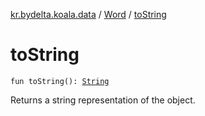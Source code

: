[kr.bydelta.koala.data](../index.md) / [Word](index.md) / [toString](./to-string.md)

# toString

`fun toString(): `[`String`](https://kotlinlang.org/api/latest/jvm/stdlib/kotlin/-string/index.html)

Returns a string representation of the object.

